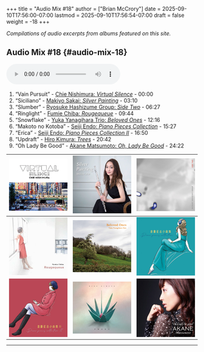 +++
title = "Audio Mix #18"
author = ["Brian McCrory"]
date = 2025-09-10T17:56:00-07:00
lastmod = 2025-09-10T17:56:54-07:00
draft = false
weight = -18
+++

_Compilations of audio excerpts from albums featured on this site._


## Audio Mix #18 {#audio-mix-18}

<audio controls>
<source src="/audio/compilation-18.mp3" type="audio/mpeg">
This browser does not support the audio element.
</audio>

1.  “Vain Pursuit” - [Chie Nishimura: _Virtual Silence_](https://www.jazzofjapan.com/p/chie-nishimura-virtual-silence) - 00:00
2.  “Siciliano” - [Makiyo Sakai: _Silver Painting_](https://www.jazzofjapan.com/p/makiyo-sakai-silver-painting) - 03:10
3.  “Slumber” - [Ryosuke Hashizume Group: _Side Two_](https://www.jazzofjapan.com/p/ryosuke-hashizume-group-side-two) - 06:27
4.  “Ringlight” - [Fumie Chiba: _Rougequeue_](https://www.jazzofjapan.com/p/fumie-chiba-rougequeue) - 09:44
5.  “Snowflake” - [Yuka Yanagihara Trio: _Beloved Ones_](https://www.jazzofjapan.com/p/yuka-yanagihara-trio-beloved-ones) - 12:16
6.  “Makoto no Kotoba” - [Seiji Endo: _Piano Pieces Collection_](https://www.jazzofjapan.com/p/seiji-endo-piano-pieces-collection) - 15:27
7.  “Erica” - [Seiji Endo: _Piano Pieces Collection II_](https://www.jazzofjapan.com/p/seiji-endo-piano-pieces-collection-ii) - 16:50
8.  “Updraft” - [Hiro Kimura: _Trees_](https://www.jazzofjapan.com/p/hiro-kimura-trees) - 20:42
9.  “Oh Lady Be Good” - [Akane Matsumoto: _Oh, Lady Be Good_](https://www.jazzofjapan.com/p/akane-matsumoto-oh-lady-be-good) - 24:22

| ![](/images/chie-nishimura-virtual-silence-460.jpeg)        | ![](/images/makiyo-sakai-silver-painting-460.jpeg)      | ![](/images/ryo-hashizume-side-two-460.jpeg)             |
|-------------------------------------------------------------|---------------------------------------------------------|----------------------------------------------------------|
| ![](/images/fumie-chiba-rougequeue-460.jpeg)                | ![](/images/yuka-yanagihara-trio-beloved-ones-460.jpeg) | ![](/images/seiji-endo-piano-pieces-collection-460.jpeg) |
| ![](/images/seiji-endo-piano-pieces-collection-ii-460.jpeg) | ![](/images/hiro-kimura-trees-460.jpeg)                 | ![](/images/akane-matsumoto-oh-lady-be-good-460.jpeg)    |

---
